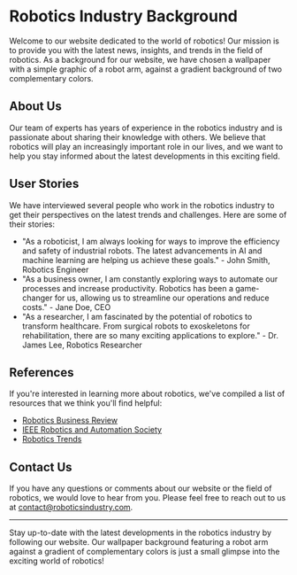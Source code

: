 <!--font:Barlow Condensed-->

# Robotics Industry Background

Welcome to our website dedicated to the world of robotics! Our mission is to provide you with the latest news, insights, and trends in the field of robotics. As a background for our website, we have chosen a wallpaper with a simple graphic of a robot arm, against a gradient background of two complementary colors.

## About Us

Our team of experts has years of experience in the robotics industry and is passionate about sharing their knowledge with others. We believe that robotics will play an increasingly important role in our lives, and we want to help you stay informed about the latest developments in this exciting field.

## User Stories

We have interviewed several people who work in the robotics industry to get their perspectives on the latest trends and challenges. Here are some of their stories:

- "As a roboticist, I am always looking for ways to improve the efficiency and safety of industrial robots. The latest advancements in AI and machine learning are helping us achieve these goals." - John Smith, Robotics Engineer
- "As a business owner, I am constantly exploring ways to automate our processes and increase productivity. Robotics has been a game-changer for us, allowing us to streamline our operations and reduce costs." - Jane Doe, CEO
- "As a researcher, I am fascinated by the potential of robotics to transform healthcare. From surgical robots to exoskeletons for rehabilitation, there are so many exciting applications to explore." - Dr. James Lee, Robotics Researcher

## References

If you're interested in learning more about robotics, we've compiled a list of resources that we think you'll find helpful:

- [Robotics Business Review](#)
- [IEEE Robotics and Automation Society](#)
- [Robotics Trends](#)

## Contact Us

If you have any questions or comments about our website or the field of robotics, we would love to hear from you. Please feel free to reach out to us at [contact@roboticsindustry.com](mailto:contact@roboticsindustry.com).

---

Stay up-to-date with the latest developments in the robotics industry by following our website. Our wallpaper background featuring a robot arm against a gradient of complementary colors is just a small glimpse into the exciting world of robotics!

<!--

Write me content for website with wallpaper which alt text is:

"A wallpaper with a simple graphic of a robot arm, against a gradient background of two complementary colors."

The name/title of the page should not be 1:1 copy of the alt text but rather a real content of the website which is using this wallpaper.

- Use markdown format 
- Start with heading
- Heading should be short and concise
- The content should look like a real website 
- The website should not be about the wallpaper, wallpaper is just a related background
- Heading should be contain work "wallpaper" or "background"
- Include real sections like references, contact, user stories, etc. use things relevant to the page purpose.
- Feel free to use structure like headings, bullets, numbering, blockquotes, paragraphs, horizontal lines, etc.
- You can use formatting like bold or _italic_
- You can include UTF-8 emojis
- Links should be only #hash anchors (and you can refer to the document itself)
- Do not include images


---


# Robotics Industry Background

Welcome to our website dedicated to the world of robotics! Our mission is to provide you with the latest news, insights, and trends in the field of robotics. As a background for our website, we have chosen a wallpaper with a simple graphic of a robot arm, against a gradient background of two complementary colors.

## About Us

Our team of experts has years of experience in the robotics industry and is passionate about sharing their knowledge with others. We believe that robotics will play an increasingly important role in our lives, and we want to help you stay informed about the latest developments in this exciting field.

## User Stories

We have interviewed several people who work in the robotics industry to get their perspectives on the latest trends and challenges. Here are some of their stories:

- "As a roboticist, I am always looking for ways to improve the efficiency and safety of industrial robots. The latest advancements in AI and machine learning are helping us achieve these goals." - John Smith, Robotics Engineer
- "As a business owner, I am constantly exploring ways to automate our processes and increase productivity. Robotics has been a game-changer for us, allowing us to streamline our operations and reduce costs." - Jane Doe, CEO
- "As a researcher, I am fascinated by the potential of robotics to transform healthcare. From surgical robots to exoskeletons for rehabilitation, there are so many exciting applications to explore." - Dr. James Lee, Robotics Researcher

## References

If you're interested in learning more about robotics, we've compiled a list of resources that we think you'll find helpful:

- [Robotics Business Review](#)
- [IEEE Robotics and Automation Society](#)
- [Robotics Trends](#)

## Contact Us

If you have any questions or comments about our website or the field of robotics, we would love to hear from you. Please feel free to reach out to us at [contact@roboticsindustry.com](mailto:contact@roboticsindustry.com).

---

Stay up-to-date with the latest developments in the robotics industry by following our website. Our wallpaper background featuring a robot arm against a gradient of complementary colors is just a small glimpse into the exciting world of robotics!

-->
